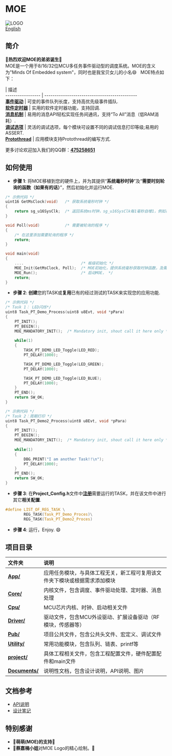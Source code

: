 # MOE   
![LOGO](https://github.com/ianhom/MOE/blob/master/Documents/Pic/MOE_logo_V0_1e.png?raw=true)   
[English](https://github.com/ianhom/MOE/blob/master/README.md) 
## 简介
:tada:**热烈欢迎MOE的弟弟诞生**:tada:   
MOE是一个用于8/16/32位MCU多任务事件驱动型的调度系统。MOE的含义为"Minds Of Embedded system"，同时也是我宝贝女儿的小名:smile:   
MOE特点如下：      

 | 描述     
----------------- | ---------------------------------------------   
[**事件驱动**](https://github.com/ianhom/MOE/blob/master/Documents/Design_Record.md/#关于事件驱动) | 可变的事件队列长度，支持高优先级事件插队.   
[**软件定时器**](https://github.com/ianhom/MOE/blob/master/Documents/Design_Record.md/#关于定时器) | 实用的软件定时器功能，支持回调.   
[**消息机制**](https://github.com/ianhom/MOE/blob/master/Documents/Design_Record.md/#再谈消息机制) | 易用的消息API轻松实现任务间通讯，支持“To All”消息（低RAM消耗）.   
[**调试选项**](https://github.com/ianhom/MOE/blob/master/Documents/Design_Record.md/#关于调试选项) | 灵活的调试选项，每个模块可设置不同的调试信息打印等级;易用的ASSERT.  
[**Protothread**](https://github.com/ianhom/MOE/blob/master/Documents/Design_Record.md/#关于PT协程应用) | 应用模块支持Protothread的编写方式.

更多讨论欢迎加入我们的QQ群：**[475258651](https://jq.qq.com/?_wv=1027&k=41PrZvS)**   

## 如何使用
- **步骤 1**: 将MOE移植到您的硬件上，并为其提供“**系统毫秒时钟**”及“**需要时刻轮询的函数（如果有的话）**”，然后初始化并运行MOE.      
```c
/* 示例代码 */
uint16 GetMsClock(void)   /* 获取系统毫秒时钟 */
{
    return sg_u16SysClk;  /* 返回系统ms时钟，sg_u16SysClk每1毫秒自增1，例如在为定时1毫秒的硬件定时器中断中实现 */
}

void Poll(void)           /* 需要被轮询的程序 */
{
    /* 在这里添加需要轮询的程序 */
    return;
}

void main(void)
{
    ....                         /* 板级初始化 */
    MOE_Init(GetMsClock, Poll);  /* MOE初始化，提供系统毫秒获取时钟函数，及需要被轮询的函数（若无则填写NULL） */
    MOE_Run();                   /* 启动MOE， */
    return;
}
```
- **步骤 2**: **创建**您的TASK或**复用**已有的经过测试的TASK来实现您的应用功能.  
```c
/* 示例代码 */
/* Task 1： LED闪烁*/
uint8 Task_PT_Demo_Process(uint8 u8Evt, void *pPara)
{   
    PT_INIT();
    PT_BEGIN();
    MOE_MANDATORY_INIT();  /* Mandatory init, shout call it here only */
    
    while(1)
    {
        TASK_PT_DEMO_LED_Toggle(LED_RED);
        PT_DELAY(1000);

        TASK_PT_DEMO_LED_Toggle(LED_GREEN);
        PT_DELAY(1000);

        TASK_PT_DEMO_LED_Toggle(LED_BLUE);
        PT_DELAY(1000);
    }
    PT_END();
    return SW_OK;
}
```   

```c
/* 示例代码 */
/* Task 2：周期打印 */
uint8 Task_PT_Demo2_Process(uint8 u8Evt, void *pPara)
{    
    PT_INIT(); 
    PT_BEGIN();
    MOE_MANDATORY_INIT();  /* Mandatory init, shout call it here only */
    
    while(1)
    {
        DBG_PRINT("I am another Task!!\n");
        PT_DELAY(1000);
    }
    PT_END();
    return SW_OK;
}
```

- **步骤 3**: 在**Project_Config.h**文件中[**注册**](https://github.com/ianhom/MOE/blob/master/Documents/Design_Record.md/#关于任务注册)需要运行的TASK，并在该文件中进行其它**相关配置**.   
```c
#define LIST_OF_REG_TASK \
        REG_TASK(Task_PT_Demo_Proces)\
        REG_TASK(Task_PT_Demo2_Proces)
```
- **步骤 4**: 运行，Enjoy. :smile:

## 项目目录   
   文件夹          |   说明   
    :-----        | :------------   
   [**App/**](https://github.com/ianhom/MOE/tree/master/App)             | 应用任务模块，与具体工程无关，新工程可复用该文件夹下模块或根据需求添加模块
   [**Core/**](https://github.com/ianhom/MOE/tree/master/Core)           | 内核文件，包含调度、事件驱动处理、定时器、消息处理
   [**Cpu/**](https://github.com/ianhom/MOE/tree/master/Cpu)             | MCU芯片内核、时钟、启动相关文件
   [**Driver/**](https://github.com/ianhom/MOE/tree/master/Driver)       | 驱动文件，包含MCU外设驱动、扩展设备驱动（RF模块，传感器等）
   [**Pub/**](https://github.com/ianhom/MOE/tree/master/Pub)             | 项目公共文件，包含公共头文件、宏定义、调试文件
   [**Utility/**](https://github.com/ianhom/MOE/tree/master/Utility)     | 常用功能模块，包含队列、链表、printf等
   [**project/**](https://github.com/ianhom/MOE/tree/master/project)     | 具体工程相关文件，包含工程配置文件，硬件配置配件和main文件
   [**Documents/**](https://github.com/ianhom/MOE/tree/master/Documents) | 说明性文档，包含设计说明，API说明、图片   
   
## 文档参考
 - [API说明](https://github.com/ianhom/MOE/blob/master/Documents/API_Description_Chinese.md)    
 - [设计笔记](https://github.com/ianhom/MOE/blob/master/Documents/Design_Record.md)    
 
## 特别感谢   
- :tada:**萌萌(MOE)的支持**:tada:
- :tada:**蔡嘉楠小姐**对MOE Logo的精心绘制。:tada:   
